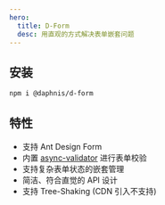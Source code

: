 ```yaml
---
hero:
  title: D-Form
  desc: 用直观的方式解决表单嵌套问题
---
```



## 安装
``` bash
npm i @daphnis/d-form
```

## 特性
- 支持 Ant Design Form
- 内置 [async-validator](https://github.com/yiminghe/async-validator) 进行表单校验
- 支持复杂表单状态的嵌套管理
- 简洁、符合直觉的 API 设计
- 支持 Tree-Shaking (CDN 引入不支持)
